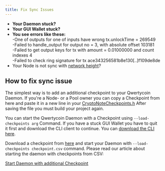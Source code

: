 ```yaml
---
title: Fix Sync Issues
---
```


* **Your Daemon stuck?**
* **Your GUI Wallet stuck?**
* **You see errors like these:**  
-One of outputs for one of inputs have wrong tx.unlockTime = 269549  
-Failed to handle_output for output no = 3, with absolute offset 103181  
-Failed to get output keys for tx with amount = 0.01000000 and count indexes 4  
-Failed to check ring signature for tx ace343256581b8e130[..]f109de8de
* Your Node is not sync with [network height](https://explorer.qwertycoin.org/q/height/)?

## How to fix sync issue

The simplest way is to add an additional checkpoint to your Qwertycoin Daemon.
If you're a Node- or a Pool owner you can copy a Checkpoint from here and paste it in a new line in your [CryptoNoteCheckpoints.h](https://github.com/qwertycoin-org/qwertycoin/blob/master/src/CryptoNoteCheckpoints.h) After saving the file you must build your project again.

You can start the Qwertycoin Daemon with a Checkpoint using `--load-checkpoints arg` Command. If you have a stuck GUI Wallet you have to quit it first and download the CLI client to continue. You can [download the CLI here](https://github.com/qwertycoin-org/qwertycoin/releases).

Download a checkpoint from [here](https://explorer.qwertycoin.org/q/checkpoint_csv) and start your Daemon with `--load-checkpoints checkpoint.csv` command. Please read our article about starting the daemon with checkpoints from CSV:  

[Start Daemon with additional Checkpoint](daemon/Load-Checkpoints)
